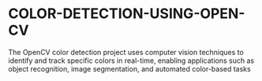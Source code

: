 # COLOR-DETECTION-USING-OPEN-CV
The OpenCV color detection project uses computer vision techniques to identify and track specific colors in real-time, enabling applications such as object recognition, image segmentation, and automated color-based tasks
